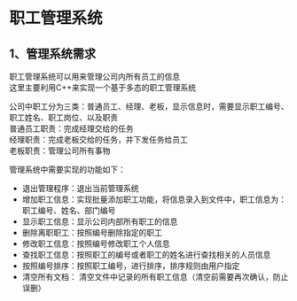 # 职工管理系统
## 1、管理系统需求
职工管理系统可以用来管理公司内所有员工的信息  
这里主要利用C++来实现一个基于多态的职工管理系统  
  
公司中职工分为三类：普通员工、经理、老板，显示信息时，需要显示职工编号、职工姓名、职工岗位、以及职责  
普通员工职责：完成经理交给的任务  
经理职责：完成老板交给的任务，并下发任务给员工  
老板职责：管理公司所有事物  
  
管理系统中需要实现的功能如下：  
 * 退出管理程序：退出当前管理系统  
 * 增加职工信息：实现批量添加职工功能，将信息录入到文件中，职工信息为：职工编号、姓名、部门编号  
 * 显示职工信息：显示公司内部所有职工的信息  
 * 删除离职职工：按照编号删除指定的职工  
 * 修改职工信息：按照编号修改职工个人信息  
 * 查找职工信息：按照职工的编号或者职工的姓名进行查找相关的人员信息  
 * 按照编号排序：按照职工编号，进行排序，排序规则由用户指定  
 * 清空所有文档： 清空文件中记录的所有职工信息（清空前需要再次确认，防止误删）  
  
